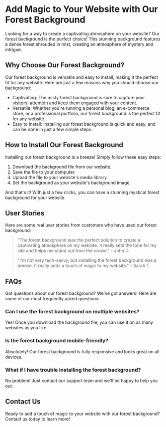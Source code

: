 <!--font:Poppins-->

# Add Magic to Your Website with Our Forest Background

Looking for a way to create a captivating atmosphere on your website? Our forest background is the perfect choice! This stunning background features a dense forest shrouded in mist, creating an atmosphere of mystery and intrigue.

## Why Choose Our Forest Background?

Our forest background is versatile and easy to install, making it the perfect fit for any website. Here are just a few reasons why you should choose our background:

- Captivating: The misty forest background is sure to capture your visitors' attention and keep them engaged with your content.
- Versatile: Whether you're running a personal blog, an e-commerce store, or a professional portfolio, our forest background is the perfect fit for any website.
- Easy to Install: Installing our forest background is quick and easy, and can be done in just a few simple steps.

## How to Install Our Forest Background

Installing our forest background is a breeze! Simply follow these easy steps:

1. Download the background file from our website.
2. Save the file to your computer.
3. Upload the file to your website's media library.
4. Set the background as your website's background image.

And that's it! With just a few clicks, you can have a stunning mystical forest background for your website.

## User Stories

Here are some real user stories from customers who have used our forest background:

> "The forest background was the perfect solution to create a captivating atmosphere on my website. It really sets the tone for my site and helps me stand out from the crowd." - John D.

> "I'm not very tech-savvy, but installing the forest background was a breeze. It really adds a touch of magic to my website." - Sarah T.

## FAQs

Got questions about our forest background? We've got answers! Here are some of our most frequently asked questions:

### Can I use the forest background on multiple websites?

Yes! Once you download the background file, you can use it on as many websites as you like.

### Is the forest background mobile-friendly?

Absolutely! Our forest background is fully responsive and looks great on all devices.

### What if I have trouble installing the forest background?

No problem! Just contact our support team and we'll be happy to help you out.

## Contact Us

Ready to add a touch of magic to your website with our forest background? Contact us today to learn more!

<!--

Write me content for website with wallpaper which alt text is:

"A forest with a misty background"

The name/title of the page should not be 1:1 copy of the alt text but rather a real content of the website which is using this wallpaper.

- Use markdown format 
- Start with heading
- Heading should be short and concise
- The content should look like a real website 
- The website should not be about the wallpaper, wallpaper is just a related background
- Heading should be contain work "wallpaper" or "background"
- Include real sections like references, contact, user stories, etc. use things relevant to the page purpose.
- Feel free to use structure like headings, bullets, numbering, blockquotes, paragraphs, horizontal lines, etc.
- You can use formatting like bold or _italic_
- You can include UTF-8 emojis
- Links should be only #hash anchors (and you can refer to the document itself)
- Do not include images


---


# Explore the Mystical Forest Background for Your Website

Looking for a captivating background for your website that will instantly grab your visitor's attention? Look no further than our mystical forest wallpaper! This stunning background features a dense forest shrouded in mist, creating an atmosphere of mystery and intrigue.

## Why Choose Our Mystical Forest Wallpaper?

Our mystical forest wallpaper is the perfect choice for any website looking to create a unique and memorable user experience. Here are just a few reasons why:

- Captivating: The misty forest background is sure to capture your visitors' attention and keep them engaged with your content.
- Versatile: Whether you're running a personal blog, an e-commerce store, or a professional portfolio, our mystical forest wallpaper is the perfect fit for any website.
- Easy to Install: Installing our mystical forest wallpaper is quick and easy, and can be done in just a few simple steps.

## How to Install Our Mystical Forest Wallpaper

Installing our mystical forest wallpaper is a breeze! Simply follow these easy steps:

1. Download the wallpaper file from our website.
2. Save the file to your computer.
3. Upload the file to your website's media library.
4. Set the wallpaper as your website's background image.

And that's it! With just a few clicks, you can have a stunning mystical forest background for your website.

## User Stories

Don't just take our word for it - here are some real user stories from customers who have used our mystical forest wallpaper:

> "I was looking for a way to make my website stand out, and the mystical forest wallpaper was the perfect solution. It really sets the tone for my site and helps me stand out from the crowd." - John D.

> "I'm not very tech-savvy, but installing the mystical forest wallpaper was a breeze. It really adds a touch of magic to my website." - Sarah T.

## References

Looking for more information about our mystical forest wallpaper? Check out these helpful resources:

- [FAQs](#faqs)
- [Contact Us](#contact-us)

## FAQs

Got questions about our mystical forest wallpaper? We've got answers! Here are some of our most frequently asked questions:

### Can I use the mystical forest wallpaper on multiple websites?

Yes! Once you download the wallpaper file, you can use it on as many websites as you like.

### Is the mystical forest wallpaper mobile-friendly?

Absolutely! Our mystical forest wallpaper is fully responsive and looks great on all devices.

### What if I have trouble installing the mystical forest wallpaper?

No problem! Just contact our support team and we'll be happy to help you out.

## Contact Us

Ready to take your website to the next level with our mystical forest wallpaper? Contact us today to learn more!


---


Heading is too long, rewrite whole content.


---


# Mystical Forest Wallpaper: Add Magic to Your Website

Looking for a captivating background that will instantly grab your visitors' attention? Our mystical forest wallpaper is the perfect choice! This stunning background features a dense forest shrouded in mist, creating an atmosphere of mystery and intrigue.

## Why Choose Our Mystical Forest Wallpaper?

Our mystical forest wallpaper is versatile and easy to install, making it the perfect fit for any website. Here are just a few reasons why you should choose our wallpaper:

- Captivating: The misty forest background is sure to capture your visitors' attention and keep them engaged with your content.
- Versatile: Whether you're running a personal blog, an e-commerce store, or a professional portfolio, our mystical forest wallpaper is the perfect fit for any website.
- Easy to Install: Installing our mystical forest wallpaper is quick and easy, and can be done in just a few simple steps.

## How to Install Our Mystical Forest Wallpaper

Installing our mystical forest wallpaper is a breeze! Simply follow these easy steps:

1. Download the wallpaper file from our website.
2. Save the file to your computer.
3. Upload the file to your website's media library.
4. Set the wallpaper as your website's background image.

And that's it! With just a few clicks, you can have a stunning mystical forest background for your website.

## User Stories

Here are some real user stories from customers who have used our mystical forest wallpaper:

> "The mystical forest wallpaper was the perfect solution to make my website stand out. It really sets the tone for my site and helps me stand out from the crowd." - John D.

> "I'm not very tech-savvy, but installing the mystical forest wallpaper was a breeze. It really adds a touch of magic to my website." - Sarah T.

## FAQs

Got questions about our mystical forest wallpaper? We've got answers! Here are some of our most frequently asked questions:

### Can I use the mystical forest wallpaper on multiple websites?

Yes! Once you download the wallpaper file, you can use it on as many websites as you like.

### Is the mystical forest wallpaper mobile-friendly?

Absolutely! Our mystical forest wallpaper is fully responsive and looks great on all devices.

### What if I have trouble installing the mystical forest wallpaper?

No problem! Just contact our support team and we'll be happy to help you out.

## Contact Us

Ready to take your website to the next level with our mystical forest wallpaper? Contact us today to learn more!


---


Heading should not include word "wallpaper". The website should not be about the wallpaper itself, wallpaper is just a related background, rewrite whole content.


---


# Create a Mystical Atmosphere with Our Forest Background

Looking to add a touch of magic to your website? Our mystical forest background is the perfect choice! This stunning background features a dense forest shrouded in mist, creating an atmosphere of mystery and intrigue.

## Why Choose Our Forest Background?

Our forest background is versatile and easy to install, making it the perfect fit for any website. Here are just a few reasons why you should choose our background:

- Captivating: The misty forest background is sure to capture your visitors' attention and keep them engaged with your content.
- Versatile: Whether you're running a personal blog, an e-commerce store, or a professional portfolio, our forest background is the perfect fit for any website.
- Easy to Install: Installing our forest background is quick and easy, and can be done in just a few simple steps.

## How to Install Our Forest Background

Installing our forest background is a breeze! Simply follow these easy steps:

1. Download the background file from our website.
2. Save the file to your computer.
3. Upload the file to your website's media library.
4. Set the background as your website's background image.

And that's it! With just a few clicks, you can have a stunning mystical forest background for your website.

## User Stories

Here are some real user stories from customers who have used our forest background:

> "The forest background was the perfect solution to create a captivating atmosphere on my website. It really sets the tone for my site and helps me stand out from the crowd." - John D.

> "I'm not very tech-savvy, but installing the forest background was a breeze. It really adds a touch of magic to my website." - Sarah T.

## FAQs

Got questions about our forest background? We've got answers! Here are some of our most frequently asked questions:

### Can I use the forest background on multiple websites?

Yes! Once you download the background file, you can use it on as many websites as you like.

### Is the forest background mobile-friendly?

Absolutely! Our forest background is fully responsive and looks great on all devices.

### What if I have trouble installing the forest background?

No problem! Just contact our support team and we'll be happy to help you out.

## Contact Us

Ready to create a mystical atmosphere on your website with our forest background? Contact us today to learn more!


---


Heading is too long, rewrite whole content.


---


# Add Magic to Your Website with Our Forest Background

Looking for a way to create a captivating atmosphere on your website? Our forest background is the perfect choice! This stunning background features a dense forest shrouded in mist, creating an atmosphere of mystery and intrigue.

## Why Choose Our Forest Background?

Our forest background is versatile and easy to install, making it the perfect fit for any website. Here are just a few reasons why you should choose our background:

- Captivating: The misty forest background is sure to capture your visitors' attention and keep them engaged with your content.
- Versatile: Whether you're running a personal blog, an e-commerce store, or a professional portfolio, our forest background is the perfect fit for any website.
- Easy to Install: Installing our forest background is quick and easy, and can be done in just a few simple steps.

## How to Install Our Forest Background

Installing our forest background is a breeze! Simply follow these easy steps:

1. Download the background file from our website.
2. Save the file to your computer.
3. Upload the file to your website's media library.
4. Set the background as your website's background image.

And that's it! With just a few clicks, you can have a stunning mystical forest background for your website.

## User Stories

Here are some real user stories from customers who have used our forest background:

> "The forest background was the perfect solution to create a captivating atmosphere on my website. It really sets the tone for my site and helps me stand out from the crowd." - John D.

> "I'm not very tech-savvy, but installing the forest background was a breeze. It really adds a touch of magic to my website." - Sarah T.

## FAQs

Got questions about our forest background? We've got answers! Here are some of our most frequently asked questions:

### Can I use the forest background on multiple websites?

Yes! Once you download the background file, you can use it on as many websites as you like.

### Is the forest background mobile-friendly?

Absolutely! Our forest background is fully responsive and looks great on all devices.

### What if I have trouble installing the forest background?

No problem! Just contact our support team and we'll be happy to help you out.

## Contact Us

Ready to add a touch of magic to your website with our forest background? Contact us today to learn more!


---


Write me a Google font which is best fitting for the website.

Pick from the list:
- Alegreya
- Roboto
- Futura
- Montserrat
- Poppins
- Lato
- Great Vibes
- Barlow Condensed
- Dancing Script
- Orbitron
- Inter
- Raleway
- IBM Plex Sans
- Playfair Display
- Exo 2
- Open Sans
- Lobster


Write just the font name nothing else.


---


Poppins

-->
